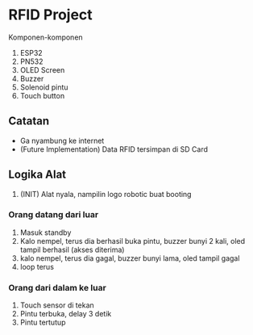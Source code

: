 # RFID Project

Komponen-komponen

1. ESP32
2. PN532
3. OLED Screen
4. Buzzer
5. Solenoid pintu
6. Touch button

## Catatan

- Ga nyambung ke internet
- (Future Implementation) Data RFID tersimpan di SD Card

## Logika Alat

1.  (INIT) Alat nyala, nampilin logo robotic buat booting

### Orang datang dari luar

1. Masuk standby
2. Kalo nempel, terus dia berhasil buka pintu, buzzer bunyi 2 kali, oled tampil berhasil (akses diterima)
3. kalo nempel, terus dia gagal, buzzer bunyi lama, oled tampil gagal
4. loop terus

### Orang dari dalam ke luar

1. Touch sensor di tekan
2. Pintu terbuka, delay 3 detik
3. Pintu tertutup
